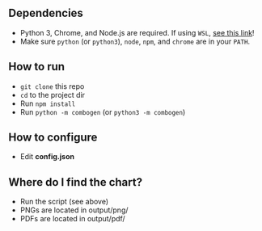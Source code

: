 ## Dependencies
- Python 3, Chrome, and Node.js are required. If using `WSL`, [see this link](https://scottspence.com/posts/use-chrome-in-ubuntu-wsl)!
- Make sure `python` (or `python3`), `node`, `npm`, and `chrome` are in your `PATH`.

## How to run
- `git clone` this repo
- `cd` to the project dir
- Run `npm install`
- Run `python -m combogen` (or `python3 -m combogen`)

## How to configure
- Edit **config.json**

## Where do I find the chart?
- Run the script (see above)
- PNGs are located in output/png/
- PDFs are located in output/pdf/
